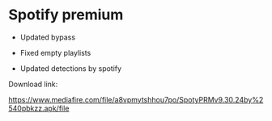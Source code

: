 # Spotify premium 
- Updated bypass

- Fixed empty playlists

- Updated detections by spotify

Download link:

https://www.mediafire.com/file/a8vpmytshhou7po/SpotyPRMv9.30.24by%2540pbkzz.apk/file
